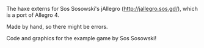 The haxe externs for Sos Sosowski's jAllegro (http://jallegro.sos.gd/), which is a port of Allegro 4.

Made by hand, so there might be errors.

Code and graphics for the example game by Sos Sosowski!
